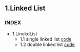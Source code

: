 ## 1.Linked List

### INDEX

* 1.LinekdList
    * 1.1 single linked list [code]()
    * 1.2 double linked list [code](https://github.com/csbyun-data/CPP-Pro/blob/main/chap04/LinkeList/double_linked_list.cpp)

